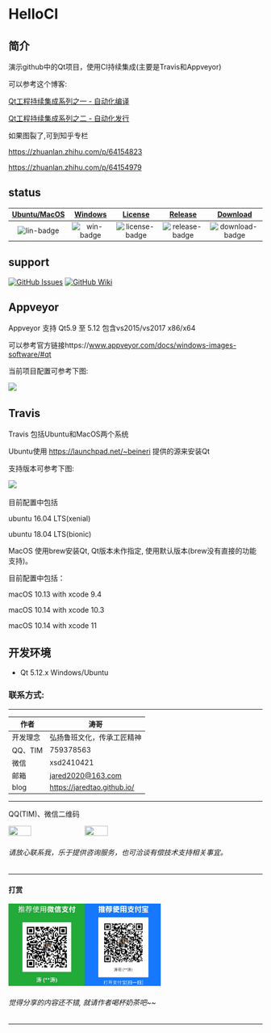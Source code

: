 # HelloCI

## 简介

演示github中的Qt项目，使用CI持续集成(主要是Travis和Appveyor)

可以参考这个博客:

[Qt工程持续集成系列之一 - 自动化编译](https://jaredtao.github.io/2019/04/30/Qt%E8%87%AA%E5%8A%A8%E5%8C%96%E7%BC%96%E8%AF%91/)

[Qt工程持续集成系列之二 - 自动化发行](https://jaredtao.github.io/2019/04/30/Qt%E8%87%AA%E5%8A%A8%E5%8C%96%E5%8F%91%E8%A1%8C/)

如果图裂了,可到知乎专栏

https://zhuanlan.zhihu.com/p/64154823

https://zhuanlan.zhihu.com/p/64154979

## status
| [Ubuntu/MacOS][lin-link] | [Windows][win-link] |[License][license-link] | [Release][release-link]|[Download][download-link]|
| :---------------: | :-----------------: | :-----------------:|:-----------------: |:-----------------: |
| ![lin-badge]      | ![win-badge]        | ![license-badge] |![release-badge] | ![download-badge]|

[lin-badge]: https://travis-ci.org/jaredtao/HelloCI.svg?branch=master "Travis build status"
[lin-link]: https://travis-ci.org/jaredtao/HelloCI "Travis build status"
[win-badge]: https://ci.appveyor.com/api/projects/status/yykx4xufxtrax1hi?svg=true "AppVeyor build status"
[win-link]: https://ci.appveyor.com/project/jiawentao/helloci "AppVeyor build status"
[release-link]: https://github.com/jaredtao/HelloCI/releases "Release status"
[release-badge]: https://img.shields.io/github/release/jaredtao/HelloCI.svg?style=flat-square" "Release status"
[download-link]: https://github.com/jaredtao/HelloCI/releases/latest "Download status"
[download-badge]: https://img.shields.io/github/downloads/jaredtao/HelloCI/total.svg?style=flat-square "Download status"
[license-link]: https://github.com/jaredtao/HelloCI/blob/master/LICENSE "LICENSE"
[license-badge]: https://img.shields.io/badge/license-MIT-blue.svg "MIT"
## support
[![GitHub Issues](https://img.shields.io/badge/github-issues-red.svg?maxAge=60)](https://github.com/jaredtao/HelloCI/issues)
[![GitHub Wiki](https://img.shields.io/badge/github-wiki-181717.svg?maxAge=60)](https://github.com/jaredtao/HelloCI/wiki)
## Appveyor
Appveyor 支持 Qt5.9 至 5.12 包含vs2015/vs2017 x86/x64

可以参考官方链接https://www.appveyor.com/docs/windows-images-software/#qt

当前项目配置可参考下图:

![](Appveyor.png)

## Travis

Travis 包括Ubuntu和MacOS两个系统

Ubuntu使用 https://launchpad.net/~beineri 提供的源来安装Qt

支持版本可参考下图:

![](ppa-binner.png)

目前配置中包括

ubuntu 16.04 LTS(xenial)

ubuntu 18.04 LTS(bionic)

MacOS 使用brew安装Qt, Qt版本未作指定, 使用默认版本(brew没有直接的功能支持)。

目前配置中包括：

macOS 10.13 with xcode 9.4

macOS 10.14 with xcode 10.3

macOS 10.14 with xcode 11

## 开发环境

* Qt 5.12.x Windows/Ubuntu

### 联系方式:

***

| 作者 | 涛哥                           |
| ---- | -------------------------------- |
|开发理念 | 弘扬鲁班文化，传承工匠精神 |
| QQ、TIM   | 759378563                  |
| 微信 | xsd2410421                       |
| 邮箱 | jared2020@163.com                |
| blog | https://jaredtao.github.io/ |

***

QQ(TIM)、微信二维码

<img src="https://github.com/jaredtao/jaredtao.github.io/blob/master/img/qq_connect.jpg?raw=true" width="30%" height="30%" /><img src="https://github.com/jaredtao/jaredtao.github.io/blob/master/img/weixin_connect.jpg?raw=true" width="30%" height="30%" />


###### 请放心联系我，乐于提供咨询服务，也可洽谈有偿技术支持相关事宜。

***
#### **打赏**
<img src="https://github.com/jaredtao/jaredtao.github.io/blob/master/img/weixin.jpg?raw=true" width="30%" height="30%" /><img src="https://github.com/jaredtao/jaredtao.github.io/blob/master/img/zhifubao.jpg?raw=true" width="30%" height="30%" />

###### 觉得分享的内容还不错, 就请作者喝杯奶茶吧~~
***
